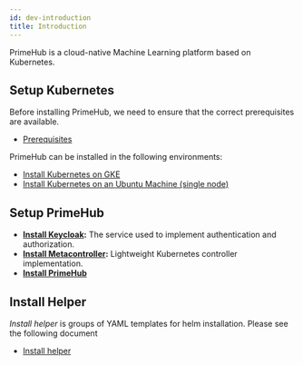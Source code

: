 ```yaml
---
id: dev-introduction
title: Introduction
---
```


PrimeHub is a cloud-native Machine Learning platform based on Kubernetes.

## Setup Kubernetes

Before installing PrimeHub, we need to ensure that the correct prerequisites are available.

- [Prerequisites](getting_started/prerequisites.md)

PrimeHub can be installed in the following environments:

- [Install Kubernetes on GKE](getting_started/kubernetes_on_gke.md)
- [Install Kubernetes on an Ubuntu Machine (single node)](getting_started/kubernetes_on_ubuntu_machine.md)

## Setup PrimeHub

- **[Install Keycloak](getting_started/install_keycloak.md):** The service used to implement authentication and authorization.
- **[Install Metacontroller](getting_started/install_metacontroller.md):**  Lightweight Kubernetes controller implementation.
- **[Install PrimeHub](getting_started/install_primehub.md)**

## Install Helper

*Install helper* is groups of YAML templates for helm installation. Please see the following document

- [Install helper](getting_started/install_helper_intro.md)
